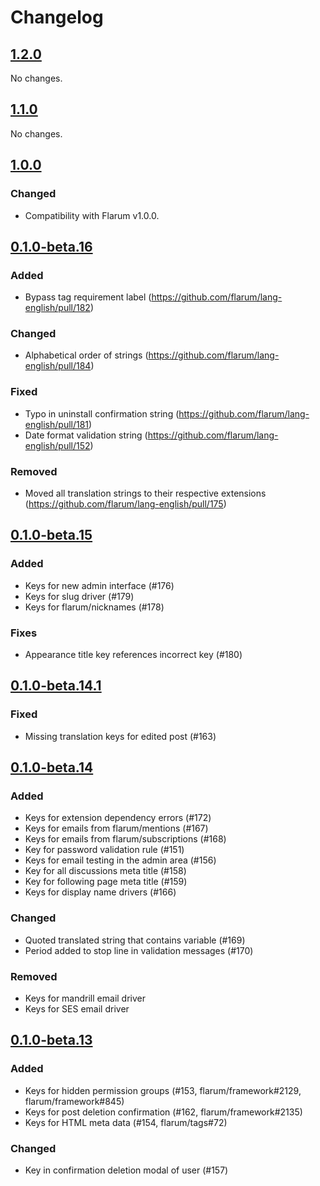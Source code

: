 # Changelog

## [1.2.0](https://github.com/flarum/embed/compare/v1.1.0...v1.2.0)

No changes.

## [1.1.0](https://github.com/flarum/embed/compare/v1.0.0...v1.1.0)

No changes.

## [1.0.0](https://github.com/flarum/lang-english/compare/v0.1.0-beta.16...v1.0.0)

### Changed
- Compatibility with Flarum v1.0.0.

## [0.1.0-beta.16](https://github.com/flarum/lang-english/compare/v0.1.0-beta.15...v0.1.0-beta.16)

### Added
- Bypass tag requirement label (https://github.com/flarum/lang-english/pull/182)

### Changed
- Alphabetical order of strings (https://github.com/flarum/lang-english/pull/184)

### Fixed
- Typo in uninstall confirmation string (https://github.com/flarum/lang-english/pull/181)
- Date format validation string (https://github.com/flarum/lang-english/pull/152)

### Removed
- Moved all translation strings to their respective extensions (https://github.com/flarum/lang-english/pull/175)

## [0.1.0-beta.15](https://github.com/flarum/lang-english/compare/v0.1.0-beta.14.1...v0.1.0-beta.15)

### Added
- Keys for new admin interface (#176)
- Keys for slug driver (#179)
- Keys for flarum/nicknames (#178)

### Fixes
- Appearance title key references incorrect key (#180)

## [0.1.0-beta.14.1](https://github.com/flarum/lang-english/compare/v0.1.0-beta.14...v0.1.0-beta.14.1)

### Fixed
- Missing translation keys for edited post (#163)

## [0.1.0-beta.14](https://github.com/flarum/lang-english/compare/v0.1.0-beta.13...v0.1.0-beta.14)

### Added
- Keys for extension dependency errors (#172)
- Keys for emails from flarum/mentions (#167)
- Keys for emails from flarum/subscriptions (#168)
- Key for password validation rule (#151)
- Keys for email testing in the admin area (#156)
- Key for all discussions meta title (#158)
- Key for following page meta title (#159)
- Keys for display name drivers (#166)

### Changed
- Quoted translated string that contains variable (#169)
- Period added to stop line in validation messages (#170)

### Removed
- Keys for mandrill email driver
- Keys for SES email driver

## [0.1.0-beta.13](https://github.com/flarum/lang-english/compare/v0.1.0-beta.12...v0.1.0-beta.13)

### Added
- Keys for hidden permission groups (#153, flarum/framework#2129, flarum/framework#845)
- Keys for post deletion confirmation (#162, flarum/framework#2135)
- Keys for HTML meta data (#154, flarum/tags#72)

### Changed
- Key in confirmation deletion modal of user (#157)
